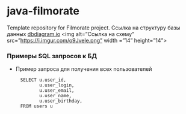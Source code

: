 # java-filmorate
Template repository for Filmorate project.
Ссылка на структуру базы данных [dbdiagram.io](https://dbdiagram.io/d/644378a96b31947051028cb1)
<img alt=”Ссылка на схему” src=”https://i.imgur.com/o9Jvele.png” width =”14” height=”14”>
### Примеры SQL запросов к БД

- Пример запроса для получения всех пользователей
~~~ 
     SELECT u.user_id,
            u.user_login,
            u.user_email,
            u.user_name,
            u.user_birthday,
     FROM users u
~~~